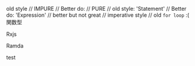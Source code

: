 old style
// IMPURE
// Better do:
// PURE
// old style: 'Statement'
// Better do: 'Expression'
// better but not great
// imperative style
// old `for loop` :(
関数型

Rxjs

Ramda

test